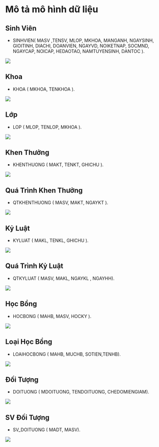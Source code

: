 # Mô tả mô hình dữ liệu

## Sinh Viên

- SINHVIEN( MASV ,TENSV, MLOP, MKHOA, MANGANH, NGAYSINH, GIOITINH, DIACHI, DOANVIEN, NGAYVD, NOIKETNAP, SOCMND, NGAYCAP, NOICAP, HEDAOTAO, NAMTUYENSINH, DANTOC ).

<p><img src="https://scontent.fsgn2-1.fna.fbcdn.net/v/t34.0-12/20117295_853029718180223_1158840279_n.png?oh=e56832d74e068e1a160e4d0d1d751c4f&oe=596D0BD9"></p>

## Khoa

- KHOA ( MKHOA, TENKHOA ).

<p><img src="https://scontent.fsgn2-1.fna.fbcdn.net/v/t34.0-12/20158281_853030191513509_867109876_n.png?oh=f320ea1c91277945dcfc50e24672daa4&oe=596CEB61"></p>

## Lớp

- LOP ( MLOP, TENLOP, MKHOA ).

<p><img src="https://scontent.fsgn2-1.fna.fbcdn.net/v/t34.0-12/20117262_853030534846808_485384816_n.png?oh=05860deae2869c7c63282c784f9df7c1&oe=596D02C0"></p>

## Khen Thưởng

- KHENTHUONG ( MAKT, TENKT, GHICHU ).

<p><img src="https://scontent.fsgn2-1.fna.fbcdn.net/v/t34.0-12/20117348_853064331510095_1307441238_n.png?oh=ab2f44f61709355b6727e23160697e26&oe=596CB492"></p>

## Quá Trình Khen Thưởng

- QTKHENTHUONG ( MASV, MAKT, NGAYKT ).

<p><img src="https://scontent.fsgn2-1.fna.fbcdn.net/v/t34.0-12/20134790_853065144843347_996746595_n.png?oh=bb48e2a0b04b95dbb608984c5af94200&oe=596DF5D1"></p>

## Kỷ Luật

- KYLUAT ( MAKL, TENKL, GHICHU ).

<p><img src="https://scontent.fsgn2-1.fna.fbcdn.net/v/t34.0-12/20117673_853065724843289_950347362_n.png?oh=b7c96c76e9cf9be1bf128ce2ff44611d&oe=596DE1E3"></p>

## Quá Trình Kỷ Luật

- QTKYLUAT ( MASV, MAKL, NGAYKL , NGAYHH).

<p><img src="https://scontent.fsgn2-1.fna.fbcdn.net/v/t34.0-12/20120675_853066058176589_1888697202_n.png?oh=8b8d99690c42f7389b16bdc7f9b6d6f4&oe=596DBAFC"></p>

## Học Bổng

- HOCBONG (  MAHB, MASV, HOCKY ).

<p><img src="https://scontent.fsgn2-1.fna.fbcdn.net/v/t34.0-12/20117397_853071334842728_1734514211_n.png?oh=4b8562099b94f3cb2b3b19ee5ccf5d25&oe=596DD856"></p>

## Loại Học Bổng

- LOAIHOCBONG (  MAHB, MUCHB, SOTIEN,TENHB).

<p><img src="https://scontent.fsgn2-1.fna.fbcdn.net/v/t34.0-12/20134569_853071884842673_21527260_n.png?oh=c624c49aba575a47c28c838dba9c056f&oe=596CAD52"></p>

## Đối Tượng 

- DOITUONG ( MDOITUONG, TENDOITUONG, CHEDOMIENGIAM).

<p><img src="https://scontent.fsgn2-1.fna.fbcdn.net/v/t34.0-12/20117504_853072358175959_1451332115_n.png?oh=198546fdb8ae259cda74e8c0472df64a&oe=596DEFF2"></p>

## SV Đối Tượng

- SV_DOITUONG ( MADT, MASV).

<p><img src="https://scontent.fsgn2-1.fna.fbcdn.net/v/t34.0-12/20120731_853073034842558_56044844_n.png?oh=3b35e71bae5569e77c8ec60d993fe23a&oe=596CD67A"></p>
